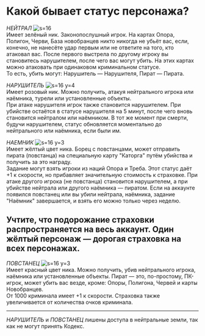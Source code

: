 # Какой бывает статус персонажа?
*НЕЙТРАЛ* ![s=16](ui/chat/ch_7)  
Имеет зелёный ник. Законопослушный игрок. На картах Опора, Полигон, Черви, База новобранцев никто никогда не убьёт вас, если, конечно, не нанесёте удар первым или не ответите на того, кто атаковал вас. После первого выстрела по другому игроку вы становитесь нарушителем, после чего вас могут убить. На этих картах можно атаковать при одинаковом криминальном статусе.  
То есть, убить могут: Нарушитель — Нарушителя, Пират — Пирата.

*НАРУШИТЕЛЬ* ![s=16 y=4](ui/chat/ch_11)  
Имеет розовый ник. Можно получить, атакуя нейтрального игрока или наёмника, турели или установленные объекты.  
При атаке нарушителя игрок также становится нарушителем. При убийстве остаётся в статусе нарушителя на 5 минут, после чего вновь становится нейтралом или наёмником. В тот же момент при смерти, будучи нарушителем, статус обновляется моментально до нейтрального или наёмника, если были им.

*НАЕМНИК* ![s=16 y=3](ui/chat/ch_6)  
Имеет жёлтый цвет ника. Борец с повстанцами, может отправить пирата (повстанца) на специальную карту "Каторга" путём убийства и получить за это награду.  
Задание могут взять игроки из наций Опора и Треба. Этот статус даёт +1 к скорости, но прибавляет значительную стоимость к страховке. При атаке другого игрока (не повстанца) становится нарушителем, а при убийстве нейтрала или другого наёмника — пиратом. Если на аккаунте появился повстанец или вы убили нейтрала, наёмника, задание "Наёмник" завершается, и взять его можно только через неделю.  
## Учтите, что подорожание страховки распространяется на весь аккаунт. Один жёлтый персонаж — дорогая страховка на всех персонажах.

*ПОВСТАНЕЦ* ![s=16 y=3](ui/chat/ch_8)  
Имеет красный цвет ника. Можно получить, убив нейтрального игрока, наёмника или установленные объекты. Пират — это, по-простому, ПК-игрок, может убить вас везде, кроме: Опоры, Полигона, Червей и карты Новобранцев.  
От 1000 криминала имеет +1 к скорости. Страховка также увеличивается от количества очков криминала.

___
*НАРУШИТЕЛЬ* и *ПОВСТАНЕЦ* лишены доступа в нейтральные земли, так как не могут принять Кодекс.